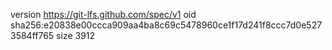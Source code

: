 version https://git-lfs.github.com/spec/v1
oid sha256:e20838e00ccca909aa4ba8c69c5478960ce1f17d241f8ccc7d0e5273584ff765
size 3912
